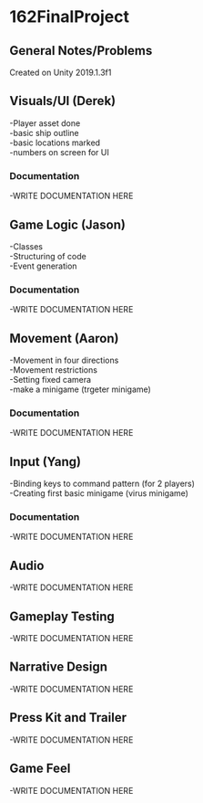 # 162FinalProject
## General Notes/Problems ##
Created on Unity 2019.1.3f1
## Visuals/UI (Derek) ##
-Player asset done<br/>
-basic ship outline<br/>
-basic locations marked<br/>
-numbers on screen for UI<br/>

### Documentation ###
-WRITE DOCUMENTATION HERE
## Game Logic (Jason) ##
-Classes<br/>
-Structuring of code<br/>
-Event generation<br/>

### Documentation ###
-WRITE DOCUMENTATION HERE
## Movement (Aaron) ##
-Movement in four directions<br/>
-Movement restrictions<br/>
-Setting fixed camera<br/>
-make a minigame (trgeter minigame)<br/>

### Documentation ###
-WRITE DOCUMENTATION HERE
## Input (Yang) ##
-Binding keys to command pattern (for 2 players)<br/>
-Creating first basic minigame (virus minigame)<br/>

### Documentation ###
-WRITE DOCUMENTATION HERE


## Audio ##
-WRITE DOCUMENTATION HERE
## Gameplay Testing ##
-WRITE DOCUMENTATION HERE
## Narrative Design ##
-WRITE DOCUMENTATION HERE
## Press Kit and Trailer ##
-WRITE DOCUMENTATION HERE
## Game Feel ##
-WRITE DOCUMENTATION HERE
